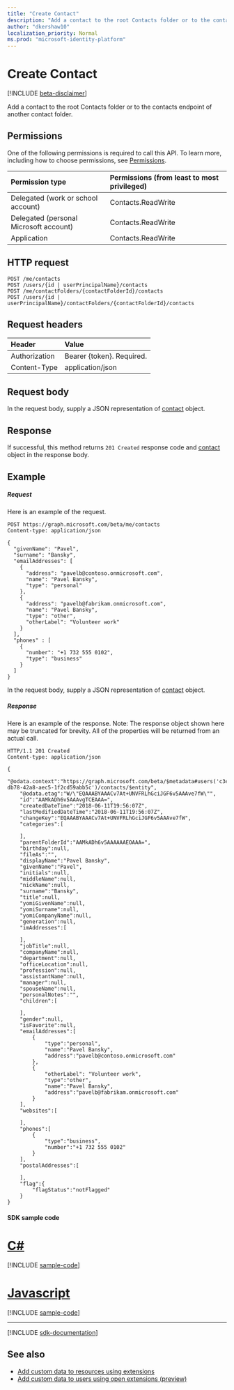 ```yaml
---
title: "Create Contact"
description: "Add a contact to the root Contacts folder or to the contacts endpoint of another contact folder."
author: "dkershaw10"
localization_priority: Normal
ms.prod: "microsoft-identity-platform"
---
```


# Create Contact

[!INCLUDE [beta-disclaimer](../../includes/beta-disclaimer.md)]

Add a contact to the root Contacts folder or to the contacts endpoint of another contact folder.
## Permissions
One of the following permissions is required to call this API. To learn more, including how to choose permissions, see [Permissions](/graph/permissions-reference).

|Permission type      | Permissions (from least to most privileged)              |
|:--------------------|:---------------------------------------------------------|
|Delegated (work or school account) | Contacts.ReadWrite    |
|Delegated (personal Microsoft account) | Contacts.ReadWrite    |
|Application | Contacts.ReadWrite |

## HTTP request
<!-- { "blockType": "ignored" } -->
```http
POST /me/contacts
POST /users/{id | userPrincipalName}/contacts
POST /me/contactFolders/{contactFolderId}/contacts
POST /users/{id | userPrincipalName}/contactFolders/{contactFolderId}/contacts
```
## Request headers
| Header       | Value |
|:---------------|:--------|
| Authorization  | Bearer {token}. Required.  |
| Content-Type  | application/json  |

## Request body
In the request body, supply a JSON representation of [contact](../resources/contact.md) object.

## Response

If successful, this method returns `201 Created` response code and [contact](../resources/contact.md) object in the response body.

## Example
##### Request
Here is an example of the request.
<!-- {
  "blockType": "request",
  "name": "create_contact_from_user"
}-->
```http
POST https://graph.microsoft.com/beta/me/contacts
Content-type: application/json

{
  "givenName": "Pavel",
  "surname": "Bansky",
  "emailAddresses": [
    {
      "address": "pavelb@contoso.onmicrosoft.com",
      "name": "Pavel Bansky",
      "type": "personal"
    },
    {
      "address": "pavelb@fabrikam.onmicrosoft.com",
      "name": "Pavel Bansky",
      "type": "other",
      "otherLabel": "Volunteer work"
    }
  ],
  "phones" : [
    {
      "number": "+1 732 555 0102",
      "type": "business"
    }
  ]
}
```
In the request body, supply a JSON representation of [contact](../resources/contact.md) object.

##### Response
Here is an example of the response. Note: The response object shown here may be truncated for brevity. All of the properties will be returned from an actual call.
<!-- {
  "blockType": "response",
  "truncated": true,
  "@odata.type": "microsoft.graph.contact"
} -->
```http
HTTP/1.1 201 Created
Content-type: application/json

{
    "@odata.context":"https://graph.microsoft.com/beta/$metadata#users('c3e1fcd2-db78-42a8-aec5-1f2cd59abb5c')/contacts/$entity",
    "@odata.etag":"W/\"EQAAABYAAACv7At+UNVFRLhGciJGF6v5AAAve7fW\"",
    "id":"AAMkADh6v5AAAvgTCEAAA=",
    "createdDateTime":"2018-06-11T19:56:07Z",
    "lastModifiedDateTime":"2018-06-11T19:56:07Z",
    "changeKey":"EQAAABYAAACv7At+UNVFRLhGciJGF6v5AAAve7fW",
    "categories":[

    ],
    "parentFolderId":"AAMkADh6v5AAAAAAEOAAA=",
    "birthday":null,
    "fileAs":"",
    "displayName":"Pavel Bansky",
    "givenName":"Pavel",
    "initials":null,
    "middleName":null,
    "nickName":null,
    "surname":"Bansky",
    "title":null,
    "yomiGivenName":null,
    "yomiSurname":null,
    "yomiCompanyName":null,
    "generation":null,
    "imAddresses":[

    ],
    "jobTitle":null,
    "companyName":null,
    "department":null,
    "officeLocation":null,
    "profession":null,
    "assistantName":null,
    "manager":null,
    "spouseName":null,
    "personalNotes":"",
    "children":[

    ],
    "gender":null,
    "isFavorite":null,
    "emailAddresses":[
        {
            "type":"personal",
            "name":"Pavel Bansky",
            "address":"pavelb@contoso.onmicrosoft.com"
        },
        {
            "otherLabel": "Volunteer work",
            "type":"other",
            "name":"Pavel Bansky",
            "address":"pavelb@fabrikam.onmicrosoft.com"
        }
    ],
    "websites":[

    ],
    "phones":[
        {
            "type":"business",
            "number":"+1 732 555 0102"
        }
    ],
    "postalAddresses":[

    ],
    "flag":{
        "flagStatus":"notFlagged"
    }
}
```
#### SDK sample code
# [C#](#tab/cs)
[!INCLUDE [sample-code](../includes/create_contact_from_user-Cs-snippets.md)]

# [Javascript](#tab/javascript)
[!INCLUDE [sample-code](../includes/create_contact_from_user-Javascript-snippets.md)]

---

[!INCLUDE [sdk-documentation](../includes/snippets_sdk_documentation_link.md)]

## See also

- [Add custom data to resources using extensions](/graph/extensibility-overview)
- [Add custom data to users using open extensions (preview)](/graph/extensibility-open-users)
<!--
- [Add custom data to groups using schema extensions (preview)](/graph/extensibility-schema-groups)
-->

<!-- uuid: 8fcb5dbc-d5aa-4681-8e31-b001d5168d79
2015-10-25 14:57:30 UTC -->
<!--
{
  "type": "#page.annotation",
  "description": "Create Contact",
  "keywords": "",
  "section": "documentation",
  "tocPath": "",
  "suppressions": [
    "Error: /api-reference/beta/api/user-post-contacts.md:\r\n      BookmarkMissing: '[#tab/cs](C#)'. Did you mean: #c (score: 5)",
    "Error: /api-reference/beta/api/user-post-contacts.md:\r\n      BookmarkMissing: '[#tab/javascript](Javascript)'. Did you mean: #javascript (score: 4)"
  ]
}
-->
